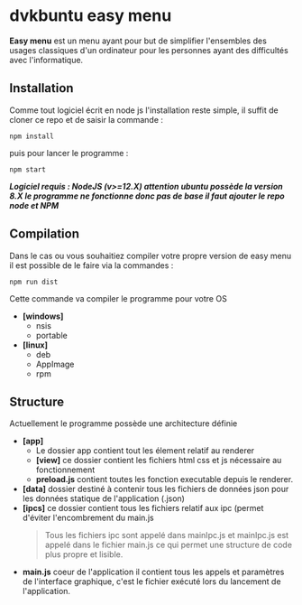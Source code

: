 # dvkbuntu easy menu

**Easy menu** est un menu ayant pour but de simplifier l'ensembles des usages classiques d'un ordinateur pour les personnes ayant des difficultés avec l'informatique. 


## Installation

Comme tout logiciel écrit en node js l'installation reste simple, il suffit de cloner ce repo et de saisir la commande :
```
npm install
```
puis pour lancer le programme :
```
npm start
```

***Logiciel requis : NodeJS (v>=12.X) attention ubuntu possède la version 8.X le programme ne fonctionne donc pas de base il faut ajouter le repo node et NPM***

## Compilation

Dans le cas ou vous souhaitiez compiler votre propre version de easy menu il est possible de le faire via la commandes :
```
npm run dist
```
Cette commande va compiler le programme pour votre OS
- **[windows]**
	- nsis
	- portable
- **[linux]**
	- deb
	- AppImage
	- rpm

## Structure

Actuellement le programme possède une architecture définie

- **[app]**
	- Le dossier app contient tout les élement relatif au renderer
	- **[view]** ce dossier contient les fichiers html css et js nécessaire au fonctionnement
	- **preload.js** contient toutes les fonction executable depuis le renderer.
- **[data]** dossier destiné à contenir tous les fichiers de données json pour les données statique de l'application (.json)
- **[ipcs]** ce dossier contient tous les fichiers relatif aux ipc (permet d'éviter l'encombrement du main.js
	>Tous les fichiers ipc sont appelé dans mainIpc.js et mainIpc.js est appelé dans le fichier main.js ce qui permet une structure de code plus propre et lisible.
- **main.js** coeur de l'application il contient tous les appels et paramètres de l'interface graphique, c'est le fichier exécuté lors du lancement de l'application.
